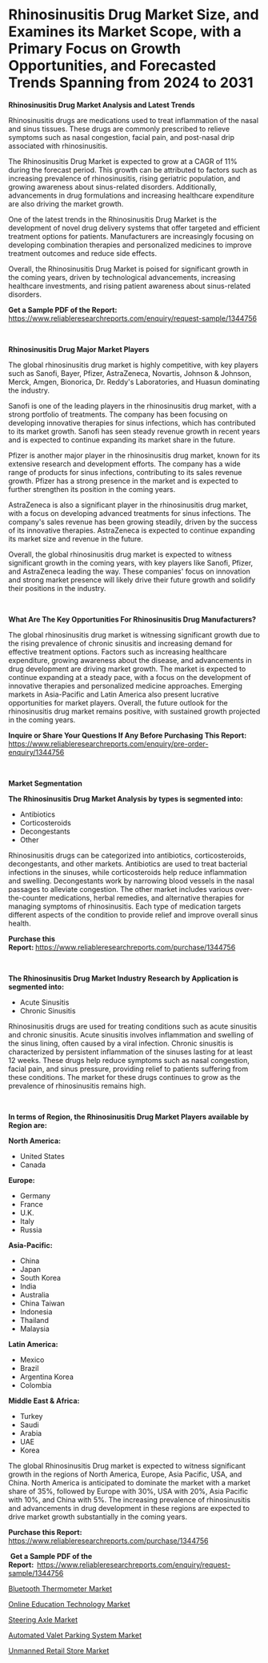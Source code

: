 <p><h1>Rhinosinusitis Drug Market Size, and Examines its Market Scope, with a Primary Focus on Growth Opportunities, and Forecasted Trends Spanning from 2024 to 2031</h1></p><p><strong>Rhinosinusitis Drug Market Analysis and Latest Trends</strong></p>
<p><p>Rhinosinusitis drugs are medications used to treat inflammation of the nasal and sinus tissues. These drugs are commonly prescribed to relieve symptoms such as nasal congestion, facial pain, and post-nasal drip associated with rhinosinusitis.</p><p>The Rhinosinusitis Drug Market is expected to grow at a CAGR of 11% during the forecast period. This growth can be attributed to factors such as increasing prevalence of rhinosinusitis, rising geriatric population, and growing awareness about sinus-related disorders. Additionally, advancements in drug formulations and increasing healthcare expenditure are also driving the market growth.</p><p>One of the latest trends in the Rhinosinusitis Drug Market is the development of novel drug delivery systems that offer targeted and efficient treatment options for patients. Manufacturers are increasingly focusing on developing combination therapies and personalized medicines to improve treatment outcomes and reduce side effects.</p><p>Overall, the Rhinosinusitis Drug Market is poised for significant growth in the coming years, driven by technological advancements, increasing healthcare investments, and rising patient awareness about sinus-related disorders.</p></p>
<p><strong>Get a Sample PDF of the Report:&nbsp;</strong> <a href="https://www.reliableresearchreports.com/enquiry/request-sample/1344756">https://www.reliableresearchreports.com/enquiry/request-sample/1344756</a></p>
<p>&nbsp;</p>
<p><strong>Rhinosinusitis Drug Major Market Players</strong></p>
<p><p>The global rhinosinusitis drug market is highly competitive, with key players such as Sanofi, Bayer, Pfizer, AstraZeneca, Novartis, Johnson & Johnson, Merck, Amgen, Bionorica, Dr. Reddy's Laboratories, and Huasun dominating the industry.</p><p>Sanofi is one of the leading players in the rhinosinusitis drug market, with a strong portfolio of treatments. The company has been focusing on developing innovative therapies for sinus infections, which has contributed to its market growth. Sanofi has seen steady revenue growth in recent years and is expected to continue expanding its market share in the future.</p><p>Pfizer is another major player in the rhinosinusitis drug market, known for its extensive research and development efforts. The company has a wide range of products for sinus infections, contributing to its sales revenue growth. Pfizer has a strong presence in the market and is expected to further strengthen its position in the coming years.</p><p>AstraZeneca is also a significant player in the rhinosinusitis drug market, with a focus on developing advanced treatments for sinus infections. The company's sales revenue has been growing steadily, driven by the success of its innovative therapies. AstraZeneca is expected to continue expanding its market size and revenue in the future.</p><p>Overall, the global rhinosinusitis drug market is expected to witness significant growth in the coming years, with key players like Sanofi, Pfizer, and AstraZeneca leading the way. These companies' focus on innovation and strong market presence will likely drive their future growth and solidify their positions in the industry.</p></p>
<p>&nbsp;</p>
<p><strong>What Are The Key Opportunities For Rhinosinusitis Drug Manufacturers?</strong></p>
<p><p>The global rhinosinusitis drug market is witnessing significant growth due to the rising prevalence of chronic sinusitis and increasing demand for effective treatment options. Factors such as increasing healthcare expenditure, growing awareness about the disease, and advancements in drug development are driving market growth. The market is expected to continue expanding at a steady pace, with a focus on the development of innovative therapies and personalized medicine approaches. Emerging markets in Asia-Pacific and Latin America also present lucrative opportunities for market players. Overall, the future outlook for the rhinosinusitis drug market remains positive, with sustained growth projected in the coming years.</p></p>
<p><strong>Inquire or Share Your Questions If Any Before Purchasing This Report:</strong> <a href="https://www.reliableresearchreports.com/enquiry/pre-order-enquiry/1344756">https://www.reliableresearchreports.com/enquiry/pre-order-enquiry/1344756</a></p>
<p>&nbsp;</p>
<p><strong>Market Segmentation</strong></p>
<p><strong>The Rhinosinusitis Drug Market Analysis by types is segmented into:</strong></p>
<p><ul><li>Antibiotics</li><li>Corticosteroids</li><li>Decongestants</li><li>Other</li></ul></p>
<p><p>Rhinosinusitis drugs can be categorized into antibiotics, corticosteroids, decongestants, and other markets. Antibiotics are used to treat bacterial infections in the sinuses, while corticosteroids help reduce inflammation and swelling. Decongestants work by narrowing blood vessels in the nasal passages to alleviate congestion. The other market includes various over-the-counter medications, herbal remedies, and alternative therapies for managing symptoms of rhinosinusitis. Each type of medication targets different aspects of the condition to provide relief and improve overall sinus health.</p></p>
<p><strong>Purchase this Report:&nbsp;</strong><a href="https://www.reliableresearchreports.com/purchase/1344756">https://www.reliableresearchreports.com/purchase/1344756</a></p>
<p>&nbsp;</p>
<p><strong>The Rhinosinusitis Drug Market Industry Research by Application is segmented into:</strong></p>
<p><ul><li>Acute Sinusitis</li><li>Chronic Sinusitis</li></ul></p>
<p><p>Rhinosinusitis drugs are used for treating conditions such as acute sinusitis and chronic sinusitis. Acute sinusitis involves inflammation and swelling of the sinus lining, often caused by a viral infection. Chronic sinusitis is characterized by persistent inflammation of the sinuses lasting for at least 12 weeks. These drugs help reduce symptoms such as nasal congestion, facial pain, and sinus pressure, providing relief to patients suffering from these conditions. The market for these drugs continues to grow as the prevalence of rhinosinusitis remains high.</p></p>
<p>&nbsp;</p>
<p><strong>In terms of Region, the Rhinosinusitis Drug Market Players available by Region are:</strong></p>
<p>
    <p> <strong> North America: </strong>
        <ul>
            <li>United States</li>
            <li>Canada</li>
        </ul>
        </p> 
    <p> <strong> Europe: </strong>
        <ul>
            <li>Germany</li>
            <li>France</li>
            <li>U.K.</li>
            <li>Italy</li>
            <li>Russia</li>
        </ul>
        </p> 
    <p> <strong> Asia-Pacific: </strong>
        <ul>
            <li>China</li>
            <li>Japan</li>
            <li>South Korea</li>
            <li>India</li>
            <li>Australia</li>
            <li>China Taiwan</li>
            <li>Indonesia</li>
            <li>Thailand</li>
            <li>Malaysia</li>
        </ul>
        </p> 
    <p> <strong> Latin America: </strong>
        <ul>
            <li>Mexico</li>
            <li>Brazil</li>
            <li>Argentina Korea</li>
            <li>Colombia</li>
        </ul>
        </p> 
    <p> <strong> Middle East & Africa: </strong>
        <ul>
            <li>Turkey</li>
            <li>Saudi</li>
            <li>Arabia</li>
            <li>UAE</li>
            <li>Korea</li>
        </ul>
    </p>
    </p>
<p><p>The global Rhinosinusitis Drug market is expected to witness significant growth in the regions of North America, Europe, Asia Pacific, USA, and China. North America is anticipated to dominate the market with a market share of 35%, followed by Europe with 30%, USA with 20%, Asia Pacific with 10%, and China with 5%. The increasing prevalence of rhinosinusitis and advancements in drug development in these regions are expected to drive market growth substantially in the coming years.</p></p>
<p><strong>Purchase this Report: </strong><a href="https://www.reliableresearchreports.com/purchase/1344756">https://www.reliableresearchreports.com/purchase/1344756</a></p>
<p>&nbsp;<strong>Get a Sample PDF of the Report:&nbsp;&nbsp;</strong><a href="https://www.reliableresearchreports.com/enquiry/request-sample/1344756">https://www.reliableresearchreports.com/enquiry/request-sample/1344756</a></p>
<p><strong></strong></p>
<p><p><a href="https://medium.com/@caligoldner/bluetooth-thermometer-market-insights-into-market-cagr-market-trends-and-growth-strategies-16e35b7432de">Bluetooth Thermometer Market</a></p><p><a href="https://medium.com/@minnieebert2827/online-education-technology-market-insight-market-trends-growth-forecasted-from-2024-to-2031-8a0dea774a9f">Online Education Technology Market</a></p><p><a href="https://medium.com/@andrewhills1925/steering-axle-market-share-evolution-and-market-growth-trends-2024-2031-e7e46a9e8bb8">Steering Axle Market</a></p><p><a href="https://medium.com/@minnieebert2827/automated-valet-parking-system-market-trends-forecast-and-competitive-analysis-to-2031-d02dce89c842">Automated Valet Parking System Market</a></p><p><a href="https://medium.com/@andrewhills1925/unmanned-retail-store-market-insight-market-trends-growth-forecasted-from-2024-to-2031-088e17feed4d">Unmanned Retail Store Market</a></p></p>